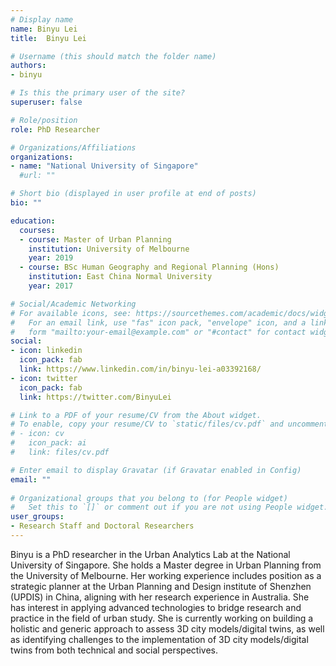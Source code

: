 ```yaml
---
# Display name
name: Binyu Lei
title:  Binyu Lei

# Username (this should match the folder name)
authors:
- binyu

# Is this the primary user of the site?
superuser: false

# Role/position
role: PhD Researcher

# Organizations/Affiliations
organizations:
- name: "National University of Singapore"
  #url: ""

# Short bio (displayed in user profile at end of posts)
bio: ""

education:
  courses:
  - course: Master of Urban Planning
    institution: University of Melbourne
    year: 2019
  - course: BSc Human Geography and Regional Planning (Hons)
    institution: East China Normal University
    year: 2017

# Social/Academic Networking
# For available icons, see: https://sourcethemes.com/academic/docs/widgets/#icons
#   For an email link, use "fas" icon pack, "envelope" icon, and a link in the
#   form "mailto:your-email@example.com" or "#contact" for contact widget.
social:
- icon: linkedin
  icon_pack: fab
  link: https://www.linkedin.com/in/binyu-lei-a03392168/
- icon: twitter
  icon_pack: fab
  link: https://twitter.com/BinyuLei

# Link to a PDF of your resume/CV from the About widget.
# To enable, copy your resume/CV to `static/files/cv.pdf` and uncomment the lines below.  
# - icon: cv
#   icon_pack: ai
#   link: files/cv.pdf

# Enter email to display Gravatar (if Gravatar enabled in Config)
email: ""
  
# Organizational groups that you belong to (for People widget)
#   Set this to `[]` or comment out if you are not using People widget.  
user_groups:
- Research Staff and Doctoral Researchers
---
```


Binyu is a PhD researcher in the Urban Analytics Lab at the National University of Singapore.
She holds a Master degree in Urban Planning from the University of Melbourne.
Her working experience includes position as a strategic planner at the Urban Planning and Design institute of Shenzhen (UPDIS) in China, aligning with her research experience in Australia.
She has interest in applying advanced technologies to bridge research and practice in the field of urban study.
She is currently working on building a holistic and generic approach to assess 3D city models/digital twins, as well as identifying challenges to the implementation of 3D city models/digital twins from both technical and social perspectives.